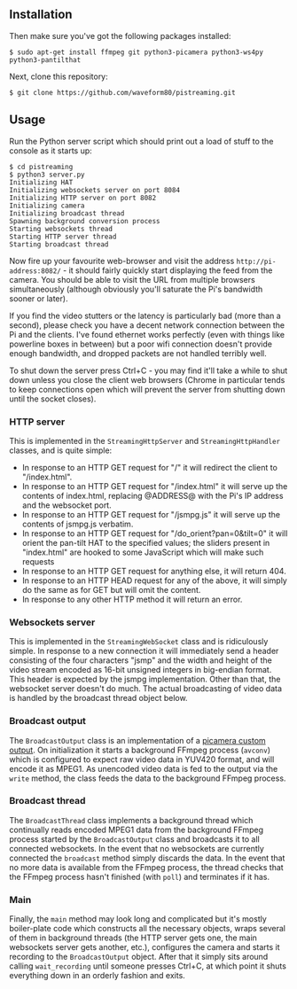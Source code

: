 ## Installation

Then make sure you've got the following packages
installed:

    $ sudo apt-get install ffmpeg git python3-picamera python3-ws4py python3-pantilthat

Next, clone this repository:

    $ git clone https://github.com/waveform80/pistreaming.git


## Usage

Run the Python server script which should print out a load of stuff
to the console as it starts up:

    $ cd pistreaming
    $ python3 server.py
    Initializing HAT
    Initializing websockets server on port 8084
    Initializing HTTP server on port 8082
    Initializing camera
    Initializing broadcast thread
    Spawning background conversion process
    Starting websockets thread
    Starting HTTP server thread
    Starting broadcast thread

Now fire up your favourite web-browser and visit the address
`http://pi-address:8082/` - it should fairly quickly start displaying the feed
from the camera. You should be able to visit the URL from multiple browsers
simultaneously (although obviously you'll saturate the Pi's bandwidth sooner or
later).

If you find the video stutters or the latency is particularly bad (more than a
second), please check you have a decent network connection between the Pi and
the clients. I've found ethernet works perfectly (even with things like
powerline boxes in between) but a poor wifi connection doesn't provide enough
bandwidth, and dropped packets are not handled terribly well.

To shut down the server press Ctrl+C - you may find it'll take a while
to shut down unless you close the client web browsers (Chrome in particular
tends to keep connections open which will prevent the server from shutting down
until the socket closes).



### HTTP server

This is implemented in the `StreamingHttpServer` and `StreamingHttpHandler`
classes, and is quite simple:

* In response to an HTTP GET request for "/" it will redirect the client to
  "/index.html".
* In response to an HTTP GET request for "/index.html" it will serve up the
  contents of index.html, replacing @ADDRESS@ with the Pi's IP address and
  the websocket port.
* In response to an HTTP GET request for "/jsmpg.js" it will serve up the
  contents of jsmpg.js verbatim.
* In response to an HTTP GET request for "/do_orient?pan=0&tilt=0" it will
  orient the pan-tilt HAT to the specified values; the sliders present in
  "index.html" are hooked to some JavaScript which will make such requests
* In response to an HTTP GET request for anything else, it will return 404.
* In response to an HTTP HEAD request for any of the above, it will simply
  do the same as for GET but will omit the content.
* In response to any other HTTP method it will return an error.


### Websockets server

This is implemented in the `StreamingWebSocket` class and is ridiculously
simple. In response to a new connection it will immediately send a header
consisting of the four characters "jsmp" and the width and height of the video
stream encoded as 16-bit unsigned integers in big-endian format. This header is
expected by the jsmpg implementation. Other than that, the websocket server
doesn't do much. The actual broadcasting of video data is handled by the
broadcast thread object below.


### Broadcast output

The `BroadcastOutput` class is an implementation of a [picamera custom
output](http://picamera.readthedocs.org/en/latest/recipes2.html#custom-outputs).
On initialization it starts a background FFmpeg process (`avconv`) which is
configured to expect raw video data in YUV420 format, and will encode it as
MPEG1. As unencoded video data is fed to the output via the `write` method, the
class feeds the data to the background FFmpeg process.


### Broadcast thread

The `BroadcastThread` class implements a background thread which continually
reads encoded MPEG1 data from the background FFmpeg process started by the
`BroadcastOutput` class and broadcasts it to all connected websockets. In the
event that no websockets are currently connected the `broadcast` method simply
discards the data. In the event that no more data is available from the FFmpeg
process, the thread checks that the FFmpeg process hasn't finished (with
`poll`) and terminates if it has.


### Main

Finally, the `main` method may look long and complicated but it's mostly
boiler-plate code which constructs all the necessary objects, wraps several of
them in background threads (the HTTP server gets one, the main websockets
server gets another, etc.), configures the camera and starts it recording to
the `BroadcastOutput` object. After that it simply sits around calling
`wait_recording` until someone presses Ctrl+C, at which point it shuts
everything down in an orderly fashion and exits.
